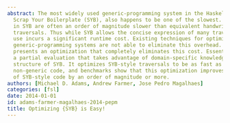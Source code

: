 ```yaml
---
abstract: The most widely used generic-programming system in the Haskell community,
  Scrap Your Boilerplate (SYB), also happens to be one of the slowest. Generic traversals
  in SYB are often an order of magnitude slower than equivalent handwritten, non-generic
  traversals. Thus while SYB allows the concise expression of many traversals, its
  use incurs a significant runtime cost. Existing techniques for optimizing other
  generic-programming systems are not able to eliminate this overhead. This paper
  presents an optimization that completely eliminates this cost. Essentially, it is
  a partial evaluation that takes advantage of domain-specific knowledge about the
  structure of SYB. It optimizes SYB-style traversals to be as fast as handwritten,
  non-generic code, and benchmarks show that this optimization improves the speed
  of SYB-style code by an order of magnitude or more.
authors: [Michael D. Adams, Andrew Farmer, Jose Pedro Magalhaes]
categories: [fsl]
date: 2014-01-01
id: adams-farmer-magalhaes-2014-pepm
title: Optimizing {SYB} is Easy!
---
```

